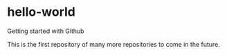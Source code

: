 # hello-world
Getting started with Github

This is the first repository of many more repositories to come in the future.
